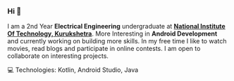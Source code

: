 ### Hi 👋

I am a 2nd Year **Electrical Engineering** undergraduate at [**National Institute Of Technology, Kurukshetra**](https://www.nitkkr.ac.in). More Interesting in **Android Development** and currently working on building more skills. In my free time I like to watch movies, read blogs and participate in online contests. I am open to collaborate on interesting projects.

💻 Technologies: Kotlin, Android Studio, Java
